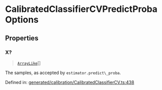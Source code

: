 # CalibratedClassifierCVPredictProbaOptions

## Properties

### X?

> [`ArrayLike`](../types/ArrayLike.md)[]

The samples, as accepted by `estimator.predict\_proba`.

Defined in:  [generated/calibration/CalibratedClassifierCV.ts:438](https://github.com/transitive-bullshit/scikit-learn-ts/blob/b59c1ff/packages/sklearn/src/generated/calibration/CalibratedClassifierCV.ts#L438)
